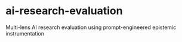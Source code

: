 # ai-research-evaluation
Multi-lens AI research evaluation using prompt-engineered epistemic instrumentation
